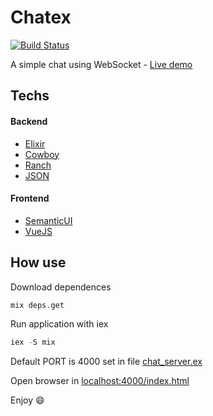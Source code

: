 # Chatex

[![Build Status](https://img.shields.io/travis/sylviot/chatex.svg?style=flat-square
"Build Status")](https://travis-ci.org/sylviot/chatex)

A simple chat using WebSocket - [Live demo](http://chatex-live.herokuapp.com/index.html)

## Techs

#### Backend
* [Elixir](https://github.com/elixir-lang/elixir)
* [Cowboy](https://github.com/ninenines/cowboy)
* [Ranch](https://github.com/ninenines/ranch)
* [JSON](https://github.com/cblage/elixir-json)

#### Frontend
* [SemanticUI](https://github.com/Semantic-Org/Semantic-UI)
* [VueJS](https://github.com/vuejs/vuejs.org)

## How use

Download dependences
```elixir
mix deps.get
```

Run application with iex
```elixir
iex -S mix
```

Default PORT is 4000 set in file [chat_server.ex](lib/chat_server.ex)

Open browser in [localhost:4000/index.html](http://localhost:4000/index.html)

Enjoy :smile: